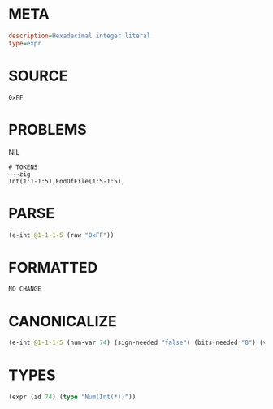 # META
~~~ini
description=Hexadecimal integer literal
type=expr
~~~
# SOURCE
~~~roc
0xFF
~~~
# PROBLEMS
NIL

~~~
# TOKENS
~~~zig
Int(1:1-1:5),EndOfFile(1:5-1:5),
~~~
# PARSE
~~~clojure
(e-int @1-1-1-5 (raw "0xFF"))
~~~
# FORMATTED
~~~roc
NO CHANGE
~~~
# CANONICALIZE
~~~clojure
(e-int @1-1-1-5 (num-var 74) (sign-needed "false") (bits-needed "8") (value "255") (id 74))
~~~
# TYPES
~~~clojure
(expr (id 74) (type "Num(Int(*))"))
~~~